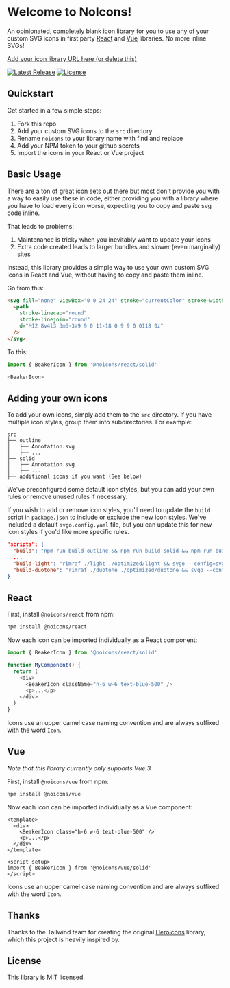 <!-- <p align="center">
  <a href="https://skyward.digital/resources/noicons/#gh-light-mode-only" target="_blank">
    <img src="./.github/logo-light.svg" alt="noicons" width="300">
  </a>
  <a href="https://skyward.digital/resources/noicons/#gh-dark-mode-only" target="_blank">
    <img src="./.github/logo-dark.svg" alt="noicons" width="300">
  </a>
</p> -->

# Welcome to NoIcons!

An opinionated, completely blank icon library for you to use any of your custom SVG icons in first party [React](#react) and [Vue](#vue) libraries. No more inline SVGs!

[Add your icon library URL here (or delete this)](#)

<a href="https://github.com/skyward-digital/noicons/releases"><img src="https://img.shields.io/npm/v/noicons" alt="Latest Release"></a>
<a href="https://github.com/skyward-digital/noicons/blob/master/LICENSE"><img src="https://img.shields.io/npm/l/noicons.svg" alt="License"></a>

## Quickstart

Get started in a few simple steps:

1. Fork this repo
1. Add your custom SVG icons to the `src` directory
1. Rename `noicons` to your library name with find and replace
1. Add your NPM token to your github secrets
1. Import the icons in your React or Vue project

## Basic Usage

There are a ton of great icon sets out there but most don't provide you with a way to easily use these in code, either providing you with a library where you have to load every icon worse, expecting you to copy and paste svg code inline.

That leads to problems:

1. Maintenance is tricky when you inevitably want to update your icons
2. Extra code created leads to larger bundles and slower (even marginally) sites

Instead, this library provides a simple way to use your own custom SVG icons in React and Vue, without having to copy and paste them inline.

Go from this:

```html
<svg fill="none" viewBox="0 0 24 24" stroke="currentColor" stroke-width="2">
  <path
    stroke-linecap="round"
    stroke-linejoin="round"
    d="M12 8v4l3 3m6-3a9 9 0 11-18 0 9 9 0 0118 0z"
  />
</svg>
```

To this:

```js
import { BeakerIcon } from '@noicons/react/solid'

<BeakerIcon>
```

## Adding your own icons

To add your own icons, simply add them to the `src` directory. If you have multiple icon styles, group them into subdirectories. For example:

```
src
├── outline
│   ├── Annotation.svg
│   ├── ...
├── solid
│   ├── Annotation.svg
│   ├── ...
├── additional icons if you want (See below)
```

We've preconfigured some default icon styles, but you can add your own rules or remove unused rules if necessary.

If you wish to add or remove icon styles, you'll need to update the `build` script in `package.json` to include or exclude the new icon styles. We've included a default `svgo.config.yaml` file, but you can update this for new icon styles if you'd like more specific rules.

```json
"scripts": {
  "build": "npm run build-outline && npm run build-solid && npm run build-light && npm run build-duotone && npm run build-react && npm run build-vue",
  ...
  "build-light": "rimraf ./light ./optimized/light && svgo --config=svgo.config.yaml -f ./src/light -o ./optimized/light --pretty --indent=2",
  "build-duotone": "rimraf ./duotone ./optimized/duotone && svgo --config=svgo.config.yaml -f ./src/duotone -o ./optimized/duotone --pretty --indent=2",
}
```

## React

First, install `@noicons/react` from npm:

```sh
npm install @noicons/react
```

Now each icon can be imported individually as a React component:

```js
import { BeakerIcon } from '@noicons/react/solid'

function MyComponent() {
  return (
    <div>
      <BeakerIcon className="h-6 w-6 text-blue-500" />
      <p>...</p>
    </div>
  )
}
```

Icons use an upper camel case naming convention and are always suffixed with the word `Icon`.

## Vue

_Note that this library currently only supports Vue 3._

First, install `@noicons/vue` from npm:

```sh
npm install @noicons/vue
```

Now each icon can be imported individually as a Vue component:

```vue
<template>
  <div>
    <BeakerIcon class="h-6 w-6 text-blue-500" />
    <p>...</p>
  </div>
</template>

<script setup>
import { BeakerIcon } from '@noicons/vue/solid'
</script>
```

Icons use an upper camel case naming convention and are always suffixed with the word `Icon`.

<!-- ## Contributing

While we absolutely appreciate anyone's willingness to try and improve the project, we're currently only interested in contributions that fix bugs, for example lightgs like incorrect TypeScript types, or fixing an icon that's been exported with a fill instead of a stroke, etc.

**We're not accepting contributions for new icons or adding support for other frameworks like Svelte or SolidJS**. Instead we encourage you to release your own icons in your own library, and create your own packages for any other frameworks you'd like to see supported. -->

## Thanks

Thanks to the Tailwind team for creating the original [Heroicons](https://github.com/tailwindlabs/heroicons) library, which this project is heavily inspired by.

## License

This library is MIT licensed.
